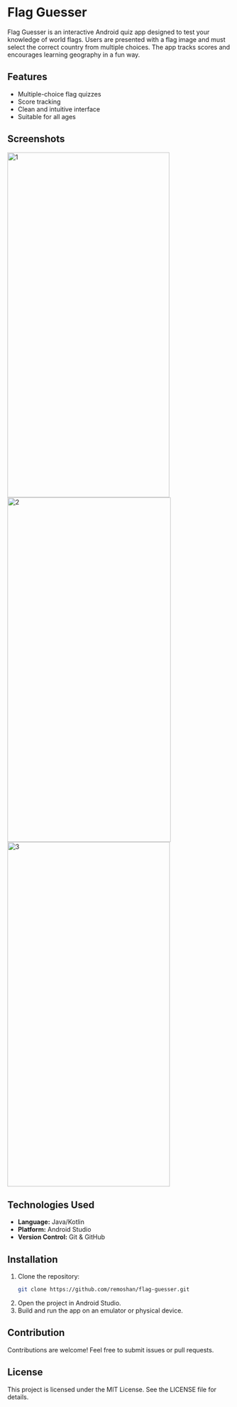 # Flag Guesser

Flag Guesser is an interactive Android quiz app designed to test your knowledge of world flags. Users are presented with a flag image and must select the correct country from multiple choices. The app tracks scores and encourages learning geography in a fun way.

## Features
- Multiple-choice flag quizzes
- Score tracking
- Clean and intuitive interface
- Suitable for all ages

## Screenshots
<img width="365" height="778" alt="1" src="https://github.com/user-attachments/assets/5d7f269d-e1c0-4f8c-914a-4f2d03a0d640" />
<img width="368" height="777" alt="2" src="https://github.com/user-attachments/assets/043d0441-81e1-48a4-bab9-6d5a5b085258" />
<img width="366" height="777" alt="3" src="https://github.com/user-attachments/assets/5a8ff4ab-0ad2-49cc-80e3-e517d8b129f5" />

## Technologies Used
- **Language:** Java/Kotlin
- **Platform:** Android Studio
- **Version Control:** Git & GitHub

## Installation
1. Clone the repository:
   ```bash
   git clone https://github.com/remoshan/flag-guesser.git

2. Open the project in Android Studio.
3. Build and run the app on an emulator or physical device.

## Contribution

Contributions are welcome! Feel free to submit issues or pull requests.

## License

This project is licensed under the MIT License. See the LICENSE file for details.
